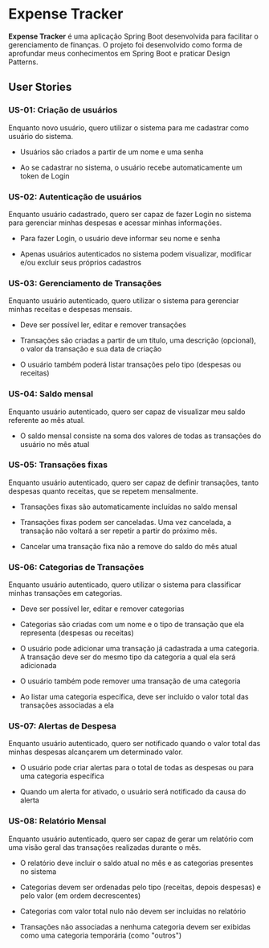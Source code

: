 # Expense Tracker

**Expense Tracker** é uma aplicação Spring Boot desenvolvida para facilitar
o gerenciamento de finanças. O projeto foi desenvolvido como forma de
aprofundar meus conhecimentos em Spring Boot e praticar Design Patterns.

## User Stories

### US-01: Criação de usuários

Enquanto novo usuário, quero utilizar o sistema para me cadastrar como
usuário do sistema.

- Usuários são criados a partir de um nome e uma senha

- Ao se cadastrar no sistema, o usuário recebe automaticamente um token
  de Login

### US-02: Autenticação de usuários

Enquanto usuário cadastrado, quero ser capaz de fazer Login no sistema para
gerenciar minhas despesas e acessar minhas informações.

- Para fazer Login, o usuário deve informar seu nome e senha

- Apenas usuários autenticados no sistema podem visualizar, modificar e/ou
  excluir seus próprios cadastros

### US-03: Gerenciamento de Transações

Enquanto usuário autenticado, quero utilizar o sistema para gerenciar
minhas receitas e despesas mensais.

- Deve ser possível ler, editar e remover transações

- Transações são criadas a partir de um título, uma descrição (opcional),
  o valor da transação e sua data de criação

- O usuário também poderá listar transações pelo tipo (despesas ou receitas)

### US-04: Saldo mensal

Enquanto usuário autenticado, quero ser capaz de visualizar meu saldo
referente ao mês atual.

- O saldo mensal consiste na soma dos valores de todas as transações do
  usuário no mês atual

### US-05: Transações fixas

Enquanto usuário autenticado, quero ser capaz de definir transações,
tanto despesas quanto receitas, que se repetem mensalmente.

- Transações fixas são automaticamente incluídas no saldo mensal

- Transações fixas podem ser canceladas. Uma vez cancelada, a transação
  não voltará a ser repetir a partir do próximo mês.

- Cancelar uma transação fixa não a remove do saldo do mês atual

### US-06: Categorias de Transações

Enquanto usuário autenticado, quero utilizar o sistema para classificar
minhas transações em categorias.

- Deve ser possível ler, editar e remover categorias

- Categorias são criadas com um nome e o tipo de transação que ela 
  representa (despesas ou receitas)

- O usuário pode adicionar uma transação já cadastrada a uma categoria.
  A transação deve ser do mesmo tipo da categoria a qual ela será 
  adicionada

- O usuário também pode remover uma transação de uma categoria

- Ao listar uma categoria específica, deve ser incluído o valor total
  das transações associadas a ela

### US-07: Alertas de Despesa

Enquanto usuário autenticado, quero ser notificado quando o valor total 
das minhas despesas alcançarem um determinado valor.

- O usuário pode criar alertas para o total de todas as despesas ou
  para uma categoria específica

- Quando um alerta for ativado, o usuário será notificado da causa
  do alerta

### US-08: Relatório Mensal

Enquanto usuário autenticado, quero ser capaz de gerar um relatório
com uma visão geral das transações realizadas durante o mês.

- O relatório deve incluir o saldo atual no mês e as categorias
  presentes no sistema

- Categorias devem ser ordenadas pelo tipo (receitas, depois despesas)
  e pelo valor (em ordem decrescentes)

- Categorias com valor total nulo não devem ser incluídas no
  relatório

- Transações não associadas a nenhuma categoria devem ser exibidas
  como uma categoria temporária (como "outros")

